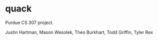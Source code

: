 # quack

Purdue CS 307 project.

Justin Hartman, Mason Wesolek, Theo Burkhart, Todd Griffin, Tyler Rex
